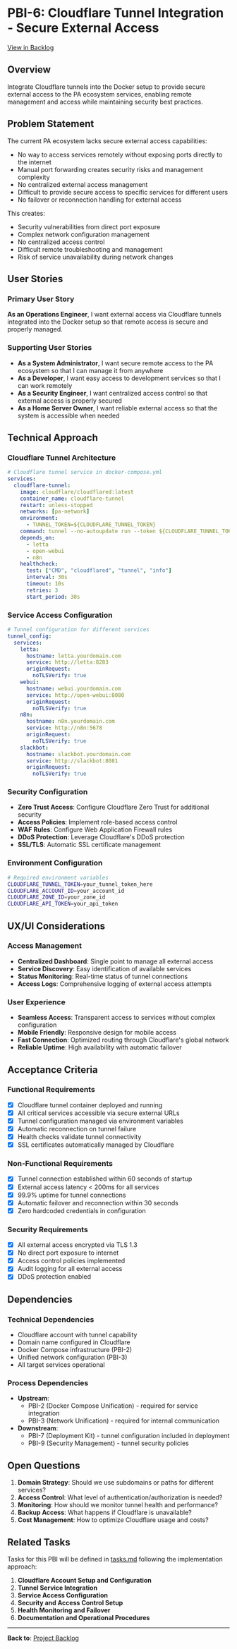 # PBI-6: Cloudflare Tunnel Integration - Secure External Access

[View in Backlog](../backlog.md#user-content-6)

## Overview

Integrate Cloudflare tunnels into the Docker setup to provide secure external access to the PA ecosystem services, enabling remote management and access while maintaining security best practices.

## Problem Statement

The current PA ecosystem lacks secure external access capabilities:
- No way to access services remotely without exposing ports directly to the internet
- Manual port forwarding creates security risks and management complexity
- No centralized external access management
- Difficult to provide secure access to specific services for different users
- No failover or reconnection handling for external access

This creates:
- Security vulnerabilities from direct port exposure
- Complex network configuration management
- No centralized access control
- Difficult remote troubleshooting and management
- Risk of service unavailability during network changes

## User Stories

### Primary User Story
**As an Operations Engineer**, I want external access via Cloudflare tunnels integrated into the Docker setup so that remote access is secure and properly managed.

### Supporting User Stories
- **As a System Administrator**, I want secure remote access to the PA ecosystem so that I can manage it from anywhere
- **As a Developer**, I want easy access to development services so that I can work remotely
- **As a Security Engineer**, I want centralized access control so that external access is properly secured
- **As a Home Server Owner**, I want reliable external access so that the system is accessible when needed

## Technical Approach

### Cloudflare Tunnel Architecture
```yaml
# Cloudflare tunnel service in docker-compose.yml
services:
  cloudflare-tunnel:
    image: cloudflare/cloudflared:latest
    container_name: cloudflare-tunnel
    restart: unless-stopped
    networks: [pa-network]
    environment:
      - TUNNEL_TOKEN=${CLOUDFLARE_TUNNEL_TOKEN}
    command: tunnel --no-autoupdate run --token ${CLOUDFLARE_TUNNEL_TOKEN}
    depends_on:
      - letta
      - open-webui
      - n8n
    healthcheck:
      test: ["CMD", "cloudflared", "tunnel", "info"]
      interval: 30s
      timeout: 10s
      retries: 3
      start_period: 30s
```

### Service Access Configuration
```yaml
# Tunnel configuration for different services
tunnel_config:
  services:
    letta:
      hostname: letta.yourdomain.com
      service: http://letta:8283
      originRequest:
        noTLSVerify: true
    webui:
      hostname: webui.yourdomain.com
      service: http://open-webui:8080
      originRequest:
        noTLSVerify: true
    n8n:
      hostname: n8n.yourdomain.com
      service: http://n8n:5678
      originRequest:
        noTLSVerify: true
    slackbot:
      hostname: slackbot.yourdomain.com
      service: http://slackbot:8081
      originRequest:
        noTLSVerify: true
```

### Security Configuration
- **Zero Trust Access**: Configure Cloudflare Zero Trust for additional security
- **Access Policies**: Implement role-based access control
- **WAF Rules**: Configure Web Application Firewall rules
- **DDoS Protection**: Leverage Cloudflare's DDoS protection
- **SSL/TLS**: Automatic SSL certificate management

### Environment Configuration
```bash
# Required environment variables
CLOUDFLARE_TUNNEL_TOKEN=your_tunnel_token_here
CLOUDFLARE_ACCOUNT_ID=your_account_id
CLOUDFLARE_ZONE_ID=your_zone_id
CLOUDFLARE_API_TOKEN=your_api_token
```

## UX/UI Considerations

### Access Management
- **Centralized Dashboard**: Single point to manage all external access
- **Service Discovery**: Easy identification of available services
- **Status Monitoring**: Real-time status of tunnel connections
- **Access Logs**: Comprehensive logging of external access attempts

### User Experience
- **Seamless Access**: Transparent access to services without complex configuration
- **Mobile Friendly**: Responsive design for mobile access
- **Fast Connection**: Optimized routing through Cloudflare's global network
- **Reliable Uptime**: High availability with automatic failover

## Acceptance Criteria

### Functional Requirements
- [x] Cloudflare tunnel container deployed and running
- [x] All critical services accessible via secure external URLs
- [x] Tunnel configuration managed via environment variables
- [x] Automatic reconnection on tunnel failure
- [x] Health checks validate tunnel connectivity
- [x] SSL certificates automatically managed by Cloudflare

### Non-Functional Requirements
- [x] Tunnel connection established within 60 seconds of startup
- [x] External access latency < 200ms for all services
- [x] 99.9% uptime for tunnel connections
- [x] Automatic failover and reconnection within 30 seconds
- [x] Zero hardcoded credentials in configuration

### Security Requirements
- [x] All external access encrypted via TLS 1.3
- [x] No direct port exposure to internet
- [x] Access control policies implemented
- [x] Audit logging for all external access
- [x] DDoS protection enabled

## Dependencies

### Technical Dependencies
- Cloudflare account with tunnel capability
- Domain name configured in Cloudflare
- Docker Compose infrastructure (PBI-2)
- Unified network configuration (PBI-3)
- All target services operational

### Process Dependencies
- **Upstream**:
  - PBI-2 (Docker Compose Unification) - required for service integration
  - PBI-3 (Network Unification) - required for internal communication
- **Downstream**:
  - PBI-7 (Deployment Kit) - tunnel configuration included in deployment
  - PBI-9 (Security Management) - tunnel security policies

## Open Questions

1. **Domain Strategy**: Should we use subdomains or paths for different services?
2. **Access Control**: What level of authentication/authorization is needed?
3. **Monitoring**: How should we monitor tunnel health and performance?
4. **Backup Access**: What happens if Cloudflare is unavailable?
5. **Cost Management**: How to optimize Cloudflare usage and costs?

## Related Tasks

Tasks for this PBI will be defined in [tasks.md](./tasks.md) following the implementation approach:

1. **Cloudflare Account Setup and Configuration**
2. **Tunnel Service Integration**
3. **Service Access Configuration**
4. **Security and Access Control Setup**
5. **Health Monitoring and Failover**
6. **Documentation and Operational Procedures**

---

**Back to**: [Project Backlog](../backlog.md)
